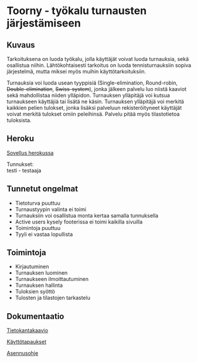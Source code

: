 # Toorny - työkalu turnausten järjestämiseen

## Kuvaus

Tarkoituksena on luoda työkalu, jolla käyttäjät voivat luoda turnauksia, sekä osallistua niihin. Lähtökohtaisesti tarkoitus on luoda tennisturnauksiin sopiva järjestelmä, mutta miksei myös muihin käyttötarkoituksiin.

Turnauksia voi luoda usean tyyppisiä (Single-elimination, Round-robin, ~~Double-elimination~~, ~~Swiss-system~~), jonka jälkeen palvelu luo niistä kaaviot sekä mahdollistaa niiden ylläpidon. Turnauksen ylläpitäjä voi kutsua turnaukseen käyttäjiä tai lisätä ne käsin. Turnauksen ylläpitäjä voi merkitä kaikkien pelien tulokset, jonka lisäksi palveluun rekisteröityneet käyttäjät voivat merkitä tulokset omiin peleihinsä. Palvelu pitää myös tilastotietoa tuloksista.

## Heroku

[Sovellus herokussa](https://tsoha-toorny.herokuapp.com)

Tunnukset:  
testi - testaaja

## Tunnetut ongelmat

- Tietoturva puuttuu
- Turnaustyypin valinta ei toimi
- Turnauksiin voi osallistua monta kertaa samalla tunnuksella
- Active users kysely footerissa ei toimi kaikilla sivuilla
- Toimintoja puuttuu
- Tyyli ei vastaa lopullista

## Toimintoja

- Kirjautuminen
- Turnauksen luominen
- Turnaukseen ilmoittautuminen
- Turnauksen hallinta
- Tuloksien syöttö
- Tulosten ja tilastojen tarkastelu

## Dokumentaatio

[Tietokantakaavio](https://github.com/msha/toorny/blob/master/documentation/tietokanta.jpg)

[Käyttötapaukset](https://github.com/msha/toorny/blob/master/documentation/usecases.md)

[Asennusohje](https://github.com/msha/toorny/blob/master/documentation/install.md)
